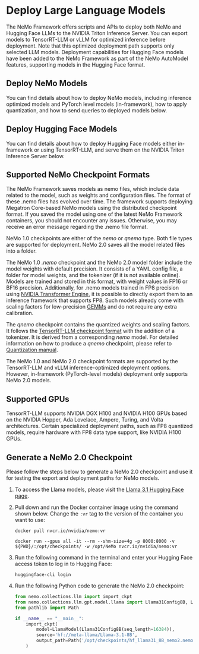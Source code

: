 # Deploy Large Language Models

The NeMo Framework offers scripts and APIs to deploy both NeMo and Hugging Face LLMs to the NVIDIA Triton Inference Server. You can export models to TensorRT-LLM or vLLM for optimized inference before deployment. Note that this optimized deployment path supports only selected LLM models. Deployment capabilities for Hugging Face models have been added to the NeMo Framework as part of the NeMo AutoModel features, supporting models in the Hugging Face format.

## Deploy NeMo Models
You can find details about how to deploy NeMo models, including inference optimized models and PyTorch level models (in-framework), how to apply quantization, and how to send queries to deployed models below.


## Deploy Hugging Face Models
You can find details about how to deploy Hugging Face models either in-framework or using TensorRT-LLM, and serve them on the NVIDIA Triton Inference Server below.


## Supported NeMo Checkpoint Formats
The NeMo Framework saves models as nemo files, which include data related to the model, such as weights and configuration files. The format of these .nemo files has evolved over time. The framework supports deploying Megatron Core-based NeMo models using the distributed checkpoint format. If you saved the model using one of the latest NeMo Framework containers, you should not encounter any issues. Otherwise, you may receive an error message regarding the .nemo file format.

NeMo 1.0 checkpoints are either of the *nemo* or *qnemo* type. Both file types are supported for deployment. NeMo 2.0 saves all the model related files into a folder.

The NeMo 1.0 *.nemo* checkpoint and the NeMo 2.0 model folder include the model weights with default precision. It consists of a YAML config file, a folder for model weights, and the tokenizer (if it is not available online). Models are trained and stored in this format, with weight values in FP16 or BF16 precision. Additionally, for .nemo models trained in FP8 precision using [NVIDIA Transformer Engine](https://github.com/NVIDIA/TransformerEngine), it is possible to directly export them to an inference framework that supports FP8. Such models already come with scaling factors for low-precision [GEMMs](https://docs.nvidia.com/deeplearning/performance/dl-performance-matrix-multiplication/index.html) and do not require any extra calibration.

The *qnemo* checkpoint contains the quantized weights and scaling factors. It follows the [TensorRT-LLM checkpoint format](https://nvidia.github.io/TensorRT-LLM/architecture/checkpoint.html) with the addition of a tokenizer. It is derived from a corresponding *nemo* model. For detailed information on how to produce a *qnemo* checkpoint, please refer to [Quantization manual](https://docs.nvidia.com/nemo-framework/user-guide/latest/model-optimization/quantization/quantization.html).

The NeMo 1.0 and NeMo 2.0 checkpoint formats are supported by the TensorRT-LLM and vLLM inference-optimized deployment options. However, in-framework (PyTorch-level models) deployment only supports NeMo 2.0 models.


## Supported GPUs
TensorRT-LLM supports NVIDIA DGX H100 and NVIDIA H100 GPUs based on the NVIDIA Hopper, Ada Lovelace, Ampere, Turing, and Volta architectures. Certain specialized deployment paths, such as FP8 quantized models, require hardware with FP8 data type support, like NVIDIA H100 GPUs.


## Generate a NeMo 2.0 Checkpoint
Please follow the steps below to generate a NeMo 2.0 checkpoint and use it for testing the export and deployment paths for NeMo models.

1. To access the Llama models, please visit the [Llama 3.1 Hugging Face page](https://huggingface.co/meta-llama/Llama-3.1-8B).

2. Pull down and run the Docker container image using the command shown below. Change the ``:vr`` tag to the version of the container you want to use:

   ```shell
   docker pull nvcr.io/nvidia/nemo:vr

   docker run --gpus all -it --rm --shm-size=4g -p 8000:8000 -v ${PWD}/:/opt/checkpoints/ -w /opt/NeMo nvcr.io/nvidia/nemo:vr
   ```
   
3. Run the following command in the terminal and enter your Hugging Face access token to log in to Hugging Face:

   ```shell
   huggingface-cli login
   ```
   
4. Run the following Python code to generate the NeMo 2.0 checkpoint:

   ```python
   from nemo.collections.llm import import_ckpt
   from nemo.collections.llm.gpt.model.llama import Llama31Config8B, LlamaModel
   from pathlib import Path

   if __name__ == "__main__":
       import_ckpt(
           model=LlamaModel(Llama31Config8B(seq_length=16384)),
           source='hf://meta-llama/Llama-3.1-8B',
           output_path=Path('/opt/checkpoints/hf_llama31_8B_nemo2.nemo')
       )
   ```

